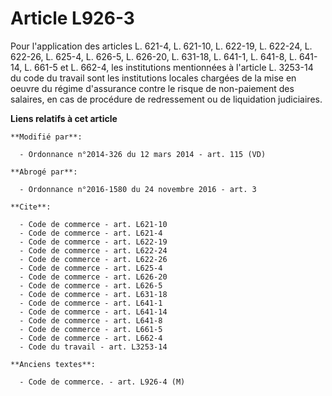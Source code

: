 # Article L926-3

Pour l'application des articles L. 621-4, 
L. 621-10, L. 622-19, L. 622-24, L. 622-26, L. 625-4, 
L. 626-5, 
L. 626-20, L. 631-18, L. 641-1, L. 641-8, L. 641-14, L. 661-5 et L. 662-4, les institutions mentionnées à l'article L.
3253-14 du code du travail sont les institutions locales chargées de la mise en oeuvre du régime d'assurance contre le risque
de non-paiement des salaires, en cas de procédure de redressement ou de liquidation judiciaires.

**Liens relatifs à cet article**

	**Modifié par**:

	  - Ordonnance n°2014-326 du 12 mars 2014 - art. 115 (VD)

	**Abrogé par**:

	  - Ordonnance n°2016-1580 du 24 novembre 2016 - art. 3

	**Cite**:

	  - Code de commerce - art. L621-10
	  - Code de commerce - art. L621-4
	  - Code de commerce - art. L622-19
	  - Code de commerce - art. L622-24
	  - Code de commerce - art. L622-26
	  - Code de commerce - art. L625-4
	  - Code de commerce - art. L626-20
	  - Code de commerce - art. L626-5
	  - Code de commerce - art. L631-18
	  - Code de commerce - art. L641-1
	  - Code de commerce - art. L641-14
	  - Code de commerce - art. L641-8
	  - Code de commerce - art. L661-5
	  - Code de commerce - art. L662-4
	  - Code du travail - art. L3253-14

	**Anciens textes**:

	  - Code de commerce. - art. L926-4 (M)
